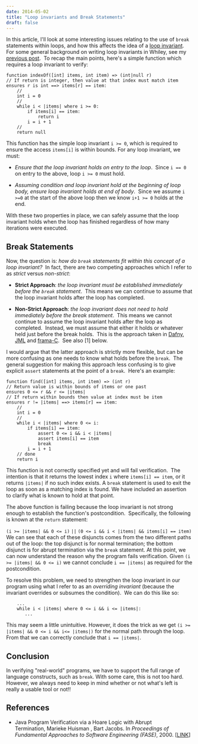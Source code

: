 ```yaml
---
date: 2014-05-02
title: "Loop invariants and Break Statements"
draft: false
---
```


In this article, I'll look at some interesting issues relating to the use of `break` statements within loops, and how this affects the idea of a [loop invariant](http://en.wikipedia.org/wiki/Loop_invariant). For some general background on writing loop invariants in Whiley, see my [previous post](/2013/01/29/understanding-loop-invariants-in-whiley/).  To recap the main points, here's a simple function which requires a loop invariant to verify:

```whiley
function indexOf([int] items, int item) => (int|null r)
// If return is integer, then value at that index must match item
ensures r is int ==> items[r] == item:
    //
    int i = 0
    //
    while i < |items| where i >= 0:
        if items[i] == item:
            return i
        i = i + 1
    //
    return null
```

This function has the simple loop invariant `i >= 0`, which is required to ensure the access `items[i]` is within bounds. For any loop invariant, we must:
   * *Ensure that the loop invariant holds on entry to the loop*.  Since `i == 0` on entry to the above, loop `i >= 0` must hold.

   * *Assuming condition and loop invariant hold at the beginning of loop body, ensure loop invariant holds at end of body*.  Since we assume `i >=0` at the start of the above loop then we know `i+1 >= 0` holds at the end.


With these two properties in place, we can safely assume that the loop invariant holds when the loop has finished regardless of how many iterations were executed.
## Break Statements
Now, the question is: *how do `break` statements fit within this concept of a loop invariant?*  In fact, there are two competing approaches which I refer to as *strict* versus *non-strict*:
   * **Strict Approach**: *the loop invariant must be established immediately before the `break` statement*.  This means we can continue to assume that the loop invariant holds after the loop has completed.

   * **Non-Strict Approach**: *the loop invariant does not need to hold immediately before the break statement*.  This means we cannot continue to assume the loop invariant holds after the loop as completed.  Instead, we must assume that either it holds or whatever held just before the break holds.  This is the approach taken in [Dafny](http://research.microsoft.com/en-us/projects/dafny/), [JML](http://en.wikipedia.org/wiki/Java_Modeling_Language) and [frama-C](http://frama-c.com/).  See also [1] below.


I would argue that the latter approach is strictly more flexible, but can be more confusing as one needs to know what holds before the `break`.  The general suggestion for making this approach less confusing is to give explicit `assert` statements at the point of a `break`.  Here's an example:

```whiley
function find([int] items, int item) => (int r)
// Return value is within bounds of items or one past
ensures 0 <= r && r <= |items|
// If return within bounds then value at index must be item
ensures r != |items| ==> items[r] == item:
    //
    int i = 0
    //
    while i < |items| where 0 <= i:
        if items[i] == item:
            assert 0 <= i && i < |items|
            assert items[i] == item
            break
        i = i + 1
    // done
    return i
```

This function is not correctly specified yet and will fail verification.  The intention is that it returns the lowest index `i` where `items[i] == item`, or it returns `|items|` if no such index exists. A `break` statement is used to exit the loop as soon as a matching index is found. We have included an assertion to clarify what is known to hold at that point.

The above function is failing because the loop invariant is not strong enough to establish the function's postcondition.  Specifically, the following is known at the `return` statement:

`(i >= |items| && 0 <= i)`
`||`
`(0 <= i && i < |items| && items[i] == item)`
We can see that each of these disjuncts comes from the two different paths out of the loop: the top disjunct is for normal termination; the bottom disjunct is for abrupt termination via the `break` statement. At this point, we can now understand the reason why the program fails verification. Given `(i >= |items| && 0 <= i)` we cannot conclude `i == |items|` as required for the postcondition.

To resolve this problem, we need to strengthen the loop invariant in our program using what I refer to as an *overriding invariant* (because the invariant overrides or subsumes the condition).  We can do this like so:

```whiley
    ...
    while i < |items| where 0 <= i && i <= |items|:
       ...
```

This may seem a little unintuitive. However, it does the trick as we get `(i >= |items| && 0 <= i && i<= |items|)` for the normal path through the loop. From that we can correctly conclude that `i == |items|`.
## Conclusion
In verifying "real-world" programs, we have to support the full range of language constructs, such as `break`. With some care, this is not too hard. However, we always need to keep in mind whether or not what's left is really a usable tool or not!!

## References
   * Java Program Verification via a Hoare Logic with Abrupt Termination, Marieke Huisman , Bart Jacobs. In *Proceedings of Fundamental Approaches to Software Engineering (FASE)*, 2000. [[LINK](http://citeseerx.ist.psu.edu/viewdoc/summary?doi=10.1.1.34.8093)]

